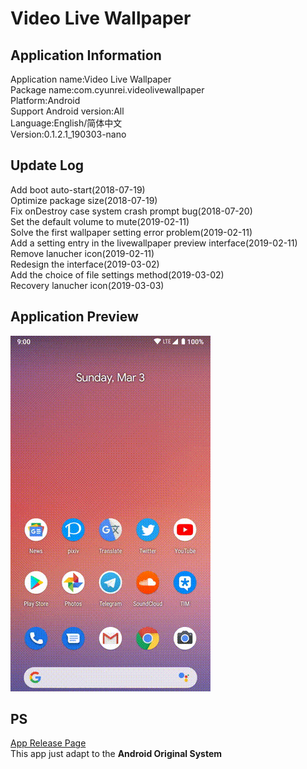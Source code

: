 # Video Live Wallpaper
## Application Information
Application name:Video Live Wallpaper
<br/>Package name:com.cyunrei.videolivewallpaper
<br/>Platform:Android
<br/>Support Android version:All
<br/>Language:English/简体中文
<br/>Version:0.1.2.1_190303-nano
## Update Log
Add boot auto-start(2018-07-19)
<br/>Optimize package size(2018-07-19)
<br/>Fix onDestroy case system crash prompt bug(2018-07-20)
<br/>Set the default volume to mute(2019-02-11)
<br/>Solve the first wallpaper setting error problem(2019-02-11)
<br/>Add a setting entry in the livewallpaper preview interface(2019-02-11)
<br/>Remove lanucher icon(2019-02-11)
<br/>Redesign the interface(2019-03-02)
<br/>Add the choice of file settings method(2019-03-02)
<br/>Recovery lanucher icon(2019-03-03)
## Application Preview
![](https://github.com/Cyunrei/Video-Live-Wallpaper/blob/master/preview.gif)
## PS
[App Release Page](https://github.com/Cyunrei/Video-Live-Wallpaper/releases/)
<br/>This app just adapt to the **Android Original System**
